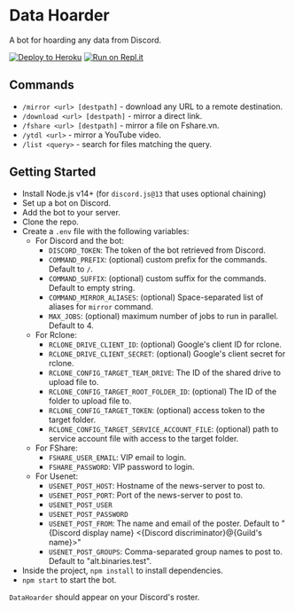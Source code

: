 # Data Hoarder

A bot for hoarding any data from Discord.

[![Deploy to Heroku](https://www.herokucdn.com/deploy/button.svg)](https://heroku.com/deploy)
[![Run on Repl.it](https://repl.it/badge/github/vietcode/DataHoarder)](https://repl.it/github/vietcode/DataHoarder)

## Commands

- `/mirror <url> [destpath]` - download any URL to a remote destination.
- `/download <url> [destpath]` - mirror a direct link.
- `/fshare <url> [destpath]` - mirror a file on Fshare.vn.
- `/ytdl <url>` - mirror a YouTube video.
- `/list <query>` - search for files matching the query.

## Getting Started

- Install Node.js v14+ (for `discord.js@13` that uses optional chaining)
- Set up a bot on Discord.
- Add the bot to your server.
- Clone the repo.
- Create a `.env` file with the following variables:
  - For Discord and the bot:
    - `DISCORD_TOKEN`: The token of the bot retrieved from Discord.
    - `COMMAND_PREFIX`: (optional) custom prefix for the commands. Default to `/`.
    - `COMMAND_SUFFIX`: (optional) custom suffix for the commands. Default to empty string.
    - `COMMAND_MIRROR_ALIASES`: (optional) Space-separated list of aliases for `mirror` command.
    - `MAX_JOBS`: (optional) maximum number of jobs to run in parallel. Default to 4.
  - For Rclone:
    - `RCLONE_DRIVE_CLIENT_ID`: (optional) Google's client ID for rclone.
    - `RCLONE_DRIVE_CLIENT_SECRET`: (optional) Google's client secret for rclone.
    - `RCLONE_CONFIG_TARGET_TEAM_DRIVE`: The ID of the shared drive to upload file to.
    - `RCLONE_CONFIG_TARGET_ROOT_FOLDER_ID`: (optional) The ID of the folder to upload file to.
    - `RCLONE_CONFIG_TARGET_TOKEN`: (optional) access token to the target folder.
    - `RCLONE_CONFIG_TARGET_SERVICE_ACCOUNT_FILE`: (optional) path to service account file with access to the target folder.
  - For FShare:
    - `FSHARE_USER_EMAIL`: VIP email to login.
    - `FSHARE_PASSWORD`: VIP password to login.
  - For Usenet:
    - `USENET_POST_HOST`: Hostname of the news-server to post to.
    - `USENET_POST_PORT`: Port of the news-server to post to.
    - `USENET_POST_USER`
    - `USENET_POST_PASSWORD`
    - `USENET_POST_FROM`: The name and email of the poster. Default to "{Discord display name} <{Discord discriminator}@{Guild's name}>"
    - `USENET_POST_GROUPS`: Comma-separated group names to post to. Default to "alt.binaries.test".
- Inside the project, `npm install` to install dependencies.
- `npm start` to start the bot.

`DataHoarder` should appear on your Discord's roster.
